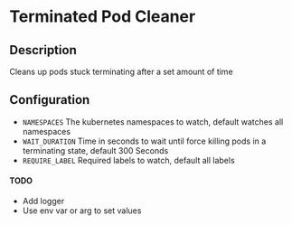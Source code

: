 # Terminated Pod Cleaner
## Description
Cleans up pods stuck terminating after a set amount of time

## Configuration

- `NAMESPACES` The kubernetes namespaces to watch, default watches all namespaces
- `WAIT_DURATION` Time in seconds to wait until force killing pods in a terminating state, default 300 Seconds
- `REQUIRE_LABEL` Required labels to watch, default all labels

#### TODO ####
- Add logger 
- Use env var or arg to set values
